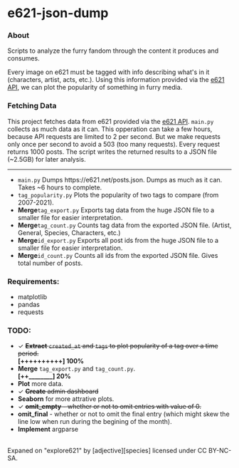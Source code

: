# e621-json-dump
<h3><b>About</b></h3>
Scripts to analyze the furry fandom through the content it produces and consumes.<br>

Every image on e621 must be tagged with info describing what's in it (characters, artist, acts, etc.). Using this information provided via the <a href="https://e621.net/posts.json">e621 API</a>, we can plot the popularity of something in furry media.

<h3><b>Fetching Data</b></h3>
This project fetches data from e621 provided via the <a href="https://e621.net/posts.json">e621 API</a>. <code>main.py</code> collects as much data as it can. This opperation can take a few hours, because API requests are limited to 2 per second. But we make requests only once per second to avoid a 503 (too many requests). Every request returns 1000 posts. The script writes the returned results to a JSON file (~2.5GB) for later analysis.

<hr>
<ul>
  <li><code>main.py</code> Dumps https://e621.net/posts.json. Dumps as much as it can. Takes ~6 hours to complete.<br>
  <li><code>tag_popularity.py</code> Plots the popularity of two tags to compare (from 2007-2021).<br>
  <li><b>Merge</b><code>tag_export.py</code> Exports tag data from the huge JSON file to a smaller file for easier interpretation.<br>
  <li><b>Merge</b><code>tag_count.py</code> Counts tag data from the exported JSON file. (Artist, General, Species, Characters, etc.)<br>
  <li><b>Merge</b><code>id_export.py</code> Exports all post ids from the huge JSON file to a smaller file for easier interpretation.<br>
  <li><b>Merge</b><code>id_count.py</code> Counts all ids from the exported JSON file. Gives total number of posts.<br>
</ul>

<h3><b>Requirements:</b></h3>
<ul>
  <li>matplotlib</li>
  <li>pandas</li>
  <li>requests</li>
</ul>

<h3><b>TODO:</b></h3>
<ul>
  <li>✓ <strike><b>Extract</b> <code>created_at</code> and <code>tags</code> to plot popularity of a tag over a time period.</strike></li>
  <b>[++++++++++] 100%</b><br>
  <li><b>Merge</b> <code>tag_export.py</code> and <code>tag_count.py</code>.</li>
  <b>[++________] 20%</b>
  <li><b>Plot</b> more data.</li>
  <li>✓ <strike><b>Create</b> admin dashboard</strike></li>
  <li><b>Seaborn</b> for more attrative plots.</li>
  <li>✓ <strike><b>omit_empty</b> - whether or not to omit entries with value of 0.</strike></li>
  <li><b>omit_final</b> - whether or not to omit the final entry (which might skew the line low when run during the begining of the month).</li>
  <li><b>Implement</b> argparse</li>
</ul>
<br>
Expaned on "explore621" by [adjective][species] licensed under CC BY-NC-SA.

